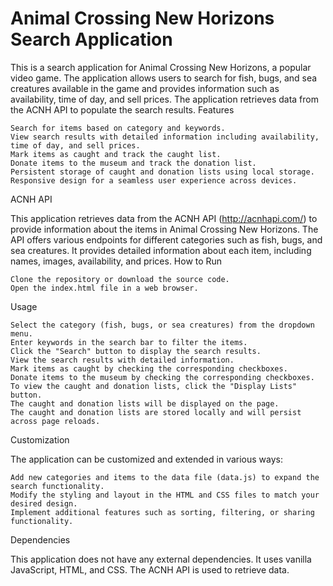 # Animal Crossing New Horizons Search Application

This is a search application for Animal Crossing New Horizons, a popular video game. The application allows users to search for fish, bugs, and sea creatures available in the game and provides information such as availability, time of day, and sell prices. The application retrieves data from the ACNH API to populate the search results.
Features

    Search for items based on category and keywords.
    View search results with detailed information including availability, time of day, and sell prices.
    Mark items as caught and track the caught list.
    Donate items to the museum and track the donation list.
    Persistent storage of caught and donation lists using local storage.
    Responsive design for a seamless user experience across devices.

ACNH API

This application retrieves data from the ACNH API (http://acnhapi.com/) to provide information about the items in Animal Crossing New Horizons. The API offers various endpoints for different categories such as fish, bugs, and sea creatures. It provides detailed information about each item, including names, images, availability, and prices.
How to Run

    Clone the repository or download the source code.
    Open the index.html file in a web browser.

Usage

    Select the category (fish, bugs, or sea creatures) from the dropdown menu.
    Enter keywords in the search bar to filter the items.
    Click the "Search" button to display the search results.
    View the search results with detailed information.
    Mark items as caught by checking the corresponding checkboxes.
    Donate items to the museum by checking the corresponding checkboxes.
    To view the caught and donation lists, click the "Display Lists" button.
    The caught and donation lists will be displayed on the page.
    The caught and donation lists are stored locally and will persist across page reloads.

Customization

The application can be customized and extended in various ways:

    Add new categories and items to the data file (data.js) to expand the search functionality.
    Modify the styling and layout in the HTML and CSS files to match your desired design.
    Implement additional features such as sorting, filtering, or sharing functionality.

Dependencies

This application does not have any external dependencies. It uses vanilla JavaScript, HTML, and CSS. The ACNH API is used to retrieve data.


